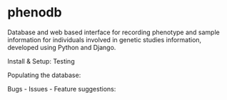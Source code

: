 phenodb
=======

Database and web based interface for recording phenotype and sample information for individuals involved in genetic studies information, developed using Python and Django.

Install & Setup:
Testing

Populating the database:

Bugs - Issues - Feature suggestions:
